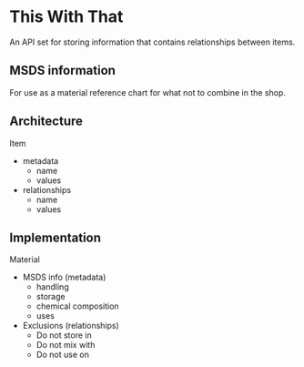 # This With That

An API set for storing information that contains relationships between items.

## MSDS information

For use as a material reference chart for what not to combine in the shop.

## Architecture

Item

- metadata
  - name
  - values
- relationships
  - name
  - values

## Implementation

Material

- MSDS info (metadata)
  - handling
  - storage
  - chemical composition
  - uses
- Exclusions (relationships)
  - Do not store in
  - Do not mix with
  - Do not use on

